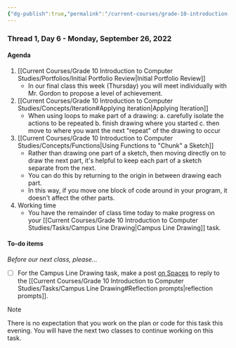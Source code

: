 ```yaml
---
{"dg-publish":true,"permalink":"/current-courses/grade-10-introduction-to-computer-studies/section-1/thread-1/day-6/","dgHomeLink":false}
---
```


### Thread 1, Day 6 - Monday, September 26, 2022
#### Agenda
1. [[Current Courses/Grade 10 Introduction to Computer Studies/Portfolios/Initial Portfolio Review|Initial Portfolio Review]]
	- In our final class this week (Thursday) you will meet individually with Mr. Gordon to propose a level of achievement.
2. [[Current Courses/Grade 10 Introduction to Computer Studies/Concepts/Iteration#Applying iteration|Applying Iteration]]
	- When using loops to make part of a drawing:
		a. carefully isolate the actions to be repeated
		b. finish drawing where you started
		c. then move to where you want the next "repeat" of the drawing to occur
3. [[Current Courses/Grade 10 Introduction to Computer Studies/Concepts/Functions|Using Functions to "Chunk" a Sketch]]
	- Rather than drawing one part of a sketch, then moving directly on to draw the next part, it's helpful to keep each part of a sketch separate from the next.
	- You can do this by returning to the origin in between drawing each part.
	- In this way, if you move one block of code around in your program, it doesn't affect the other parts.
4. Working time
	- You have the remainder of class time today to make progress on your [[Current Courses/Grade 10 Introduction to Computer Studies/Tasks/Campus Line Drawing|Campus Line Drawing]] task.
 
#### To-do items
*Before our next class, please...*

- [ ] For the Campus Line Drawing task, make a post [on Spaces](https://ca.spacesedu.com/) to reply to the [[Current Courses/Grade 10 Introduction to Computer Studies/Tasks/Campus Line Drawing#Reflection prompts|reflection prompts]].
> [!NOTE]
> There is no expectation that you work on the plan or code for this task this evening. You will have the next two classes to continue working on this task.